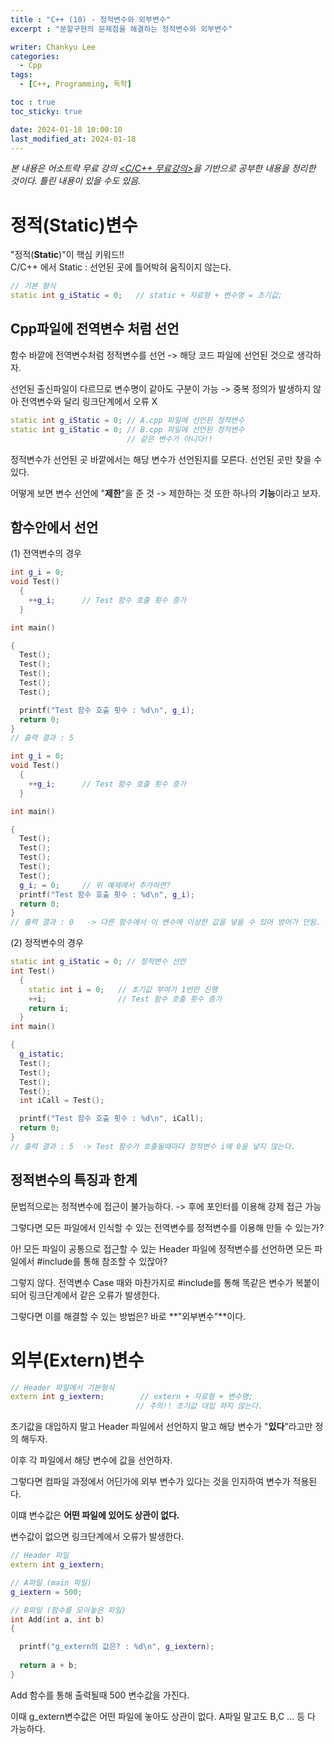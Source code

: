 ```yaml
---
title : "C++ (10) - 정적변수와 외부변수"
excerpt : "분할구현의 문제점을 해결하는 정적변수와 외부변수"

writer: Chankyu Lee
categories: 
  - Cpp
tags:   
  - [C++, Programming, 독학]

toc : true 
toc_sticky: true

date: 2024-01-18 10:00:10
last_modified_at: 2024-01-18
---
```

*본 내용은 어소트락 무료 강의 [<C/C++ 무료강의>](https://youtube.com/playlist?list=PL4SIC1d_ab-aOxWPucn31NHkQvNPHK1D1&si=6MBoz7-uiAULrHoQ "어소트락 게임아카데미 Youtube 재생목록 - C/C++ 무료강의")을 기반으로 공부한 내용을 정리한 것이다. 틀린 내용이 있을 수도 있음.*

# 정적(Static)변수
"정적(**Static**)"이 핵심 키워드!!
<br>
C/C++ 에서 Static : 선언된 곳에 틀어박혀 움직이지 않는다. 
```cpp
// 기본 형식
static int g_iStatic = 0;   // static + 자료형 + 변수명 = 초기값;
```
## Cpp파일에 전역변수 처럼 선언
함수 바깥에 전역변수처럼 정적변수를 선언 -> 해당 코드 파일에 선언된 것으로 생각하자.

선언된 출신파일이 다르므로 변수명이 같아도 구분이 가능 -> 중복 정의가 발생하지 않아 전역변수와 달리 링크단계에서 오류 X

```cpp
static int g_iStatic = 0; // A.cpp 파일에 선언된 정적변수
static int g_iStatic = 0; // B.cpp 파일에 선언된 정적변수
                          // 같은 변수가 아니다!!
```

정적변수가 선언된 곳 바깥에서는 해당 변수가 선언된지를 모른다. 선언된 곳만 찾을 수 있다.

어떻게 보면 변수 선언에 "**제한**"을 준 것 -> 제한하는 것 또한 하나의 **기능**이라고 보자.

## 함수안에서 선언

(1) 전역변수의 경우

```cpp
int g_i = 0;
void Test()
  {
    ++g_i;      // Test 함수 호출 횟수 증가
  } 

int main()

{
  Test();
  Test();
  Test();
  Test();
  Test();

  printf("Test 함수 호출 횟수 : %d\n", g_i);
  return 0;
}
// 출력 결과 : 5
``` 

```cpp
int g_i = 0;
void Test()
  {
    ++g_i;      // Test 함수 호출 횟수 증가
  } 

int main()

{
  Test();
  Test();
  Test();
  Test();
  Test();
  g_i; = 0;     // 위 예제에서 추가하면?
  printf("Test 함수 호출 횟수 : %d\n", g_i);
  return 0;
}
// 출력 결과 : 0   -> 다른 함수에서 이 변수에 이상한 값을 넣을 수 있어 방어가 안됨.
```

(2) 정적변수의 경우

```cpp
static int g_iStatic = 0; // 정적변수 선언 
int Test()
  {
    static int i = 0;   // 초기값 부여가 1번만 진행
    ++i;                // Test 함수 호출 횟수 증가
    return i;
  } 
int main()

{
  g_istatic;
  Test();
  Test();
  Test();
  Test();
  int iCall = Test();

  printf("Test 함수 호출 횟수 : %d\n", iCall);
  return 0;
}
// 출력 결과 : 5  -> Test 함수가 호출될때마다 정적변수 i에 0을 넣지 않는다.
```

## 정적변수의 특징과 한계
문법적으로는 정적변수에 접근이 불가능하다. -> 후에 포인터를 이용해 강제 접근 가능

그렇다면 모든 파일에서 인식할 수 있는 전역변수를 정적변수를 이용해 만들 수 있는가?

아! 모든 파일이 공통으로 접근할 수 있는 Header 파일에 정적변수를 선언하면 모든 파일에서 #include를 통해 참조할 수 있잖아?

그렇지 않다. 전역변수 Case 때와 마찬가지로 #include를 통해 똑같은 변수가 복붙이 되어 링크단계에서 같은 오류가 발생한다.

그렇다면 이를 해결할 수 있는 방법은? 바로 **"외부변수"**이다.

# 외부(Extern)변수

```cpp
// Header 파일에서 기본형식
extern int g_iextern;        // extern + 자료형 + 변수명;
                            // 주의!! 초기값 대입 하지 않는다.
```
초기값을 대입하지 말고 Header 파일에서 선언하지 말고 해당 변수가 "**있다**"라고만 정의 해두자.

이후 각 파일에서 해당 변수에 값을 선언하자. 

그렇다면 컴파일 과정에서 어딘가에 외부 변수가 있다는 것을 인지하여 변수가 적용된다.

이떄 변수값은 **어떤 파일에 있어도 상관이 없다.** 

변수값이 없으면 링크단계에서 오류가 발생한다.

```cpp
// Header 파일
extern int g_iextern;

// A파일 (main 파일)
g_iextern = 500;

// B파일 (함수를 모아놓은 파일)
int Add(int a, int b)
{

  printf("g_extern의 값은? : %d\n", g_iextern); 
  
  return a + b;
}
```
Add 함수를 통해 출력될때 500 변수값을 가진다.

이때 g_extern변수값은 어떤 파일에 놓아도 상관이 없다. A파일 말고도 B,C ... 등 다 가능하다.